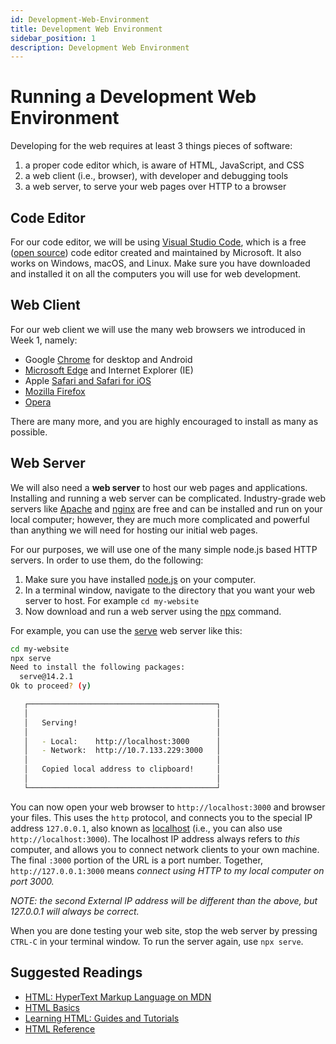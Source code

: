 ```yaml
---
id: Development-Web-Environment
title: Development Web Environment
sidebar_position: 1
description: Development Web Environment
---
```


# Running a Development Web Environment

Developing for the web requires at least 3 things pieces of software:

1. a proper code editor which, is aware of HTML, JavaScript, and CSS
1. a web client (i.e., browser), with developer and debugging tools
1. a web server, to serve your web pages over HTTP to a browser

## Code Editor

For our code editor, we will be using [Visual Studio Code](https://code.visualstudio.com/),
which is a free ([open source](https://github.com/Microsoft/vscode)) code editor created
and maintained by Microsoft. It also works on Windows, macOS, and Linux. Make
sure you have downloaded and installed it on all the computers you will use for
web development.

## Web Client

For our web client we will use the many web browsers we introduced in Week 1, namely:

- Google [Chrome](https://www.google.com/chrome/) for desktop and Android
- [Microsoft Edge](https://www.microsoft.com/en-ca/windows/microsoft-edge) and Internet Explorer (IE)
- Apple [Safari and Safari for iOS](https://www.apple.com/ca/safari/)
- [Mozilla Firefox](https://www.mozilla.org/en-US/firefox/new/)
- [Opera](https://www.opera.com/)

There are many more, and you are highly encouraged to install as many as possible.

## Web Server

We will also need a **web server** to host our web pages and applications. Installing
and running a web server can be complicated. Industry-grade web servers like
[Apache](http://httpd.apache.org/) and [nginx](https://www.nginx.com/) are free
and can be installed and run on your local computer; however, they
are much more complicated and powerful than anything we will need for hosting
our initial web pages.

For our purposes, we will use one of the many simple node.js based HTTP servers. In order to
use them, do the following:

1. Make sure you have installed [node.js](https://nodejs.org/en/) on your computer.
1. In a terminal window, navigate to the directory that you want your web server to host. For example `cd my-website`
1. Now download and run a web server using the [npx](https://docs.npmjs.com/cli/v7/commands/npx) command.

For example, you can use the [serve](https://github.com/vercel/serve) web server like this:

```sh
cd my-website
npx serve
Need to install the following packages:
  serve@14.2.1
Ok to proceed? (y)

   ┌──────────────────────────────────────────┐
   │                                          │
   │   Serving!                               │
   │                                          │
   │   - Local:    http://localhost:3000      │
   │   - Network:  http://10.7.133.229:3000   │
   │                                          │
   │   Copied local address to clipboard!     │
   │                                          │
   └──────────────────────────────────────────┘
```

You can now open your web browser to `http://localhost:3000` and browser your files.
This uses the `http` protocol, and connects you to the special IP address
`127.0.0.1`, also known as [localhost](https://en.wikipedia.org/wiki/Localhost)
(i.e., you can also use `http://localhost:3000`). The localhost IP address always
refers to _this_ computer, and allows you to connect network clients to your own
machine. The final `:3000` portion of the URL is a port number. Together,
`http://127.0.0.1:3000` means _connect using HTTP to my local computer on port 3000._

_NOTE: the second External IP address will be different than the above, but 127.0.0.1 will always be correct._

When you are done testing your web site, stop the web server by pressing `CTRL-C`
in your terminal window. To run the server again, use `npx serve`.

## Suggested Readings

- [HTML: HyperText Markup Language on MDN](https://developer.mozilla.org/en-US/docs/Web/HTML)
- [HTML Basics](https://developer.mozilla.org/en-US/docs/Learn/Getting_started_with_the_web/HTML_basics)
- [Learning HTML: Guides and Tutorials](https://developer.mozilla.org/en-US/docs/Learn/HTML)
- [HTML Reference](https://developer.mozilla.org/en-US/docs/Web/HTML/Reference)

